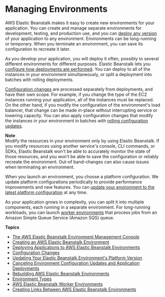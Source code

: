 # Managing Environments<a name="using-features.managing"></a>

AWS Elastic Beanstalk makes it easy to create new environments for your application\. You can create and manage separate environments for development, testing, and production use, and you can [deploy any version](using-features.deploy-existing-version.md) of your application to any environment\. Environments can be long\-running or temporary\. When you terminate an environment, you can save its configuration to recreate it later\.

As you develop your application, you will deploy it often, possibly to several different environments for different purposes\. Elastic Beanstalk lets you [configure how deployments are performed](using-features.rolling-version-deploy.md)\. You can deploy to all of the instances in your environment simultaneously, or split a deployment into batches with rolling deployments\.

[Configuration changes](environments-updating.md) are processed separately from deployments, and have their own scope\. For example, if you change the type of the EC2 instances running your application, all of the instances must be replaced\. On the other hand, if you modify the configuration of the environment's load balancer, that change can be made in\-place without interrupting service or lowering capacity\. You can also apply configuration changes that modify the instances in your environment in batches with [rolling configuration updates](using-features.rollingupdates.md)\.

**Note**  
Modify the resources in your environment only by using Elastic Beanstalk\. If you modify resources using another service's console, CLI commands, or SDKs, Elastic Beanstalk won't be able to accurately monitor the state of those resources, and you won't be able to save the configuration or reliably recreate the environment\. Out\-of band\-changes can also cause issues when terminating an environment\.

When you launch an environment, you choose a platform configuration\. We update platform configurations periodically to provide performance improvements and new features\. You can [update your environment to the latest platform configuration](using-features.platform.upgrade.md) at any time\.

As your application grows in complexity, you can split it into multiple components, each running in a separate environment\. For long\-running workloads, you can launch [worker environments](using-features-managing-env-tiers.md) that process jobs from an Amazon Simple Queue Service \(Amazon SQS\) queue\.

**Topics**
+ [The AWS Elastic Beanstalk Environment Management Console](environments-console.md)
+ [Creating an AWS Elastic Beanstalk Environment](using-features.environments.md)
+ [Deploying Applications to AWS Elastic Beanstalk Environments](using-features.deploy-existing-version.md)
+ [Configuration Changes](environments-updating.md)
+ [Updating Your Elastic Beanstalk Environment's Platform Version](using-features.platform.upgrade.md)
+ [Canceling Environment Configuration Updates and Application Deployments](using-features.rollingupdates.cancel.md)
+ [Rebuilding AWS Elastic Beanstalk Environments](environment-management-rebuild.md)
+ [Environment Types](using-features-managing-env-types.md)
+ [AWS Elastic Beanstalk Worker Environments](using-features-managing-env-tiers.md)
+ [Creating Links Between AWS Elastic Beanstalk Environments](environment-cfg-links.md)